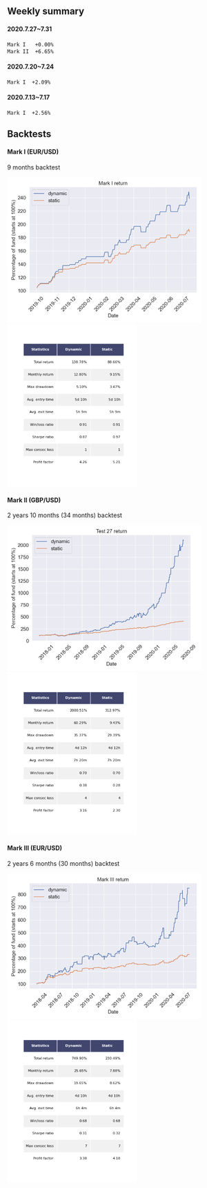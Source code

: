 ## Weekly summary

#### 2020.7.27~7.31
```
Mark I   +0.00%
Mark II  +6.65%
```

#### 2020.7.20~7.24
```
Mark I  +2.09%
```

#### 2020.7.13~7.17
```
Mark I  +2.56%
```

## Backtests
 <!--### Published strategies-->

#### Mark I (EUR/USD)
9 months backtest

<img src="figures/MarkI_return.png" width="450">  <img src="figures/table_MarkI.png" width="300"> 

#### Mark II (GBP/USD)
2 years 10 months (34 months) backtest

<img src="figures/Test27_return.png" width="450">  <img src="figures/table_Test27.png" width="300"> 

#### Mark III (EUR/USD)
2 years 6 months (30 months) backtest

<img src="figures/MarkIII_return.png" width="450">  <img src="figures/table_MarkIII.png" width="300"> 

<!---
### Testing strategies

#### Test 1
3 years 3 months (39 months) backtest

<img src="figures/Test1_return.png" width="450">  <img src="figures/table_Test1.png" width="300"> 

#### Test 4
3 years 7 months (30 months) backtest

<img src="figures/Test4_return.png" width="450">  <img src="figures/table_Test4.png" width="300">

#### Test 6
2 years 6 months (30 months) backtest

<img src="figures/Test6_return.png" width="450">  <img src="figures/table_Test6.png" width="300"> 

#### Test 9
10 months (10 months) backtest

<img src="figures/Test9_return.png" width="450">  <img src="figures/table_Test9.png" width="300">

#### Test 10
3 years 3 months (39 months) backtest

<img src="figures/Test10_return.png" width="450">  <img src="figures/table_Test10.png" width="300">

#### Test 11
3 years 9 months (45 months) backtest

<img src="figures/Test11_return.png" width="450">  <img src="figures/table_Test11.png" width="300"> 

#### Test 13
3 years 3 months (39 months) backtest

<img src="figures/Test13_return.png" width="450">  <img src="figures/table_Test13.png" width="300"> 

#### Test 14
2 years 11 months (35 months) backtest

<img src="figures/Test14_return.png" width="450">  <img src="figures/table_Test14.png" width="300"> 

#### Test 15
2 years 11 months (35 months) backtest

<img src="figures/Test15_return.png" width="450">  <img src="figures/table_Test15.png" width="300"> 

#### Test 16
2 years 11 months (35 months) backtest

<img src="figures/Test16_return.png" width="450">  <img src="figures/table_Test16.png" width="300"> 

#### Test 17
2 years 9 months (33 months) backtest

<img src="figures/Test17_return.png" width="450">  <img src="figures/table_Test17.png" width="300"> 

#### Test 18
2 years 10 months (34 months) backtest

<img src="figures/Test18_return.png" width="450">  <img src="figures/table_Test18.png" width="300"> 

#### Test 19
2 years 10 months (34 months) backtest

<img src="figures/Test19_return.png" width="450">  <img src="figures/table_Test19.png" width="300"> 

#### Test 20
2 years 10 months (34 months) backtest

<img src="figures/Test20_return.png" width="450">  <img src="figures/table_Test20.png" width="300"> 

#### Test 21
2 years 10 months (34 months) backtest

<img src="figures/Test21_return.png" width="450">  <img src="figures/table_Test21.png" width="300"> 

#### Test 22
3 years 7 months (43 months) backtest

<img src="figures/Test22_return.png" width="450">  <img src="figures/table_Test22.png" width="300"> 

#### Test 23
2 years 11 months (35 months) backtest

<img src="figures/Test23_return.png" width="450">  <img src="figures/table_Test23.png" width="300"> 

#### Test 30
3 years 3 months (39 months) backtest

<img src="figures/Test30_return.png" width="450">  <img src="figures/table_Test30.png" width="300"> 

#### Test 31
3 years 7 months (43 months) backtest

<img src="figures/Test31_return.png" width="450">  <img src="figures/table_Test31.png" width="300">

#### Test 32
2 years 11 months (35 months) backtest

<img src="figures/Test32_return.png" width="450">  <img src="figures/table_Test32.png" width="300">

#### Test 38
2 years 7 months (31 months) backtest

<img src="figures/Test38_return.png" width="450">  <img src="figures/table_Test38.png" width="300">

#### Test 40
3 years 4 months (40 months) backtest

<img src="figures/Test40_return.png" width="450">  <img src="figures/table_Test40.png" width="300"> 

#### Test 41
3 years 3 months (39 months) backtest

<img src="figures/Test41_return.png" width="450">  <img src="figures/table_Test41.png" width="300"> 

#### Test 43
3 years 3 months (39 months) backtest

<img src="figures/Test43_return.png" width="450">  <img src="figures/table_Test43.png" width="300"> 

#### Test 46
2 years 6 months (30 months) backtest

<img src="figures/Test46_return.png" width="450">  <img src="figures/table_Test46.png" width="300"> 

#### Test 47
1 year 8 months (20 months) backtest

<img src="figures/Test47_return.png" width="450">  <img src="figures/table_Test47.png" width="300"> 

#### Test 48
2 years (24 months) backtest

<img src="figures/Test48_return.png" width="450">  <img src="figures/table_Test48.png" width="300"> 

#### Test 49
2 years 1 month (25 months) backtest

<img src="figures/Test49_return.png" width="450">  <img src="figures/table_Test49.png" width="300"> 

#### Test 50
2 years 1 month (25 months) backtest

<img src="figures/Test50_return.png" width="450">  <img src="figures/table_Test50.png" width="300"> 

#### Test 51
2 years 1 month (25 months) backtest

<img src="figures/Test51_return.png" width="450">  <img src="figures/table_Test51.png" width="300"> 

#### Test 52
2 years 1 month (25 months) backtest

<img src="figures/Test52_return.png" width="450">  <img src="figures/table_Test52.png" width="300"> 

#### Test 53
1 years 1 month (25 months) backtest

<img src="figures/Test53_return.png" width="450">  <img src="figures/table_Test53.png" width="300"> 

#### Test 54
1 year 1 month (13 months) backtest

<img src="figures/Test54_return.png" width="450">  <img src="figures/table_Test54.png" width="300"> 

#### Test 55
1 year 1 month (13 months) backtest

<img src="figures/Test55_return.png" width="450">  <img src="figures/table_Test55.png" width="300"> 

#### Test 56
1 year 1 month (13 months) backtest

<img src="figures/Test56_return.png" width="450">  <img src="figures/table_Test56.png" width="300"> 

#### Test 57
1 year 1 month (13 months) backtest

<img src="figures/Test57_return.png" width="450">  <img src="figures/table_Test57.png" width="300"> 

#### Test 59
2 years 8 months (32 months) backtest

<img src="figures/Test59_return.png" width="450">  <img src="figures/table_Test59.png" width="300"> 


#### Test 60
2 years 2 months (26 months) backtest

<img src="figures/Test60_return.png" width="450">  <img src="figures/table_Test60.png" width="300"> 

#### Test 61
9 months (9 months) backtest

<img src="figures/Test61_return.png" width="450">  <img src="figures/table_Test61.png" width="300"> 

#### Test 62
9 months (9 months) backtest

<img src="figures/Test62_return.png" width="450">  <img src="figures/table_Test62.png" width="300"> 

#### Test 63
2 years 6 months (30 months) backtest

<img src="figures/Test63_return.png" width="450">  <img src="figures/table_Test63.png" width="300"> 

#### Test 64
1 year 7 months (20 months) backtest

<img src="figures/Test64_return.png" width="450">  <img src="figures/table_Test64.png" width="300"> 

#### Test 65
1 year 7 months (20 months) backtest

<img src="figures/Test65_return.png" width="450">  <img src="figures/table_Test65.png" width="300">

#### Test 66
1 year 7 months (20 months) backtest

<img src="figures/Test66_return.png" width="450">  <img src="figures/table_Test66.png" width="300"> 

#### Test 67
1 year 4 months (16 months) backtest

<img src="figures/Test67_return.png" width="450">  <img src="figures/table_Test67.png" width="300"> 

#### Test 68
2 years 6 months (30 months) backtest

<img src="figures/Test68_return.png" width="450">  <img src="figures/table_Test68.png" width="300"> 

#### Test 69
1 year 8 months (20 months) backtest

<img src="figures/Test69_return.png" width="450">  <img src="figures/table_Test69.png" width="300"> 

#### Test 70
1 year 8 months (20 months) backtest

<img src="figures/Test70_return.png" width="450">  <img src="figures/table_Test70.png" width="300"> 

#### Test 71
1 year 8 months (20 months) backtest

<img src="figures/Test71_return.png" width="450">  <img src="figures/table_Test71.png" width="300"> 

#### Test 72
2 years 6 months (30 months) backtest

<img src="figures/Test72_return.png" width="450">  <img src="figures/table_Test72.png" width="300"> 

#### Test 73
1 year 8 months (20 months) backtest

<img src="figures/Test73_return.png" width="450">  <img src="figures/table_Test73.png" width="300"> 

#### Test 74
2 years 7 months (31 months) backtest

<img src="figures/Test74_return.png" width="450">  <img src="figures/table_Test74.png" width="300"> 

#### Test 75
1 year 8 months (20 months) backtest

<img src="figures/Test75_return.png" width="450">  <img src="figures/table_Test75.png" width="300"> 

#### Test 76
1 year 8 months (20 months) backtest

<img src="figures/Test76_return.png" width="450">  <img src="figures/table_Test76.png" width="300"> 

#### Test 77
1 year 8 months (20 months) backtest

<img src="figures/Test77_return.png" width="450">  <img src="figures/table_Test77.png" width="300"> 

#### Test 78
1 year 8 months (20 months) backtest

<img src="figures/Test78_return.png" width="450">  <img src="figures/table_Test78.png" width="300"> 

--->
